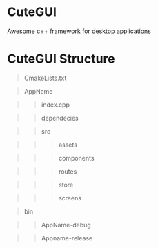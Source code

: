 # CuteGUI
Awesome c++ framework for desktop applications

# CuteGUI Structure
> CmakeLists.txt

> AppName
  
>> index.cpp
  
  
>> dependecies
  
  
>> src

>>> assets

>>> components

>>> routes

>>> store

>>> screens

> bin

>> AppName-debug

>> Appname-release
